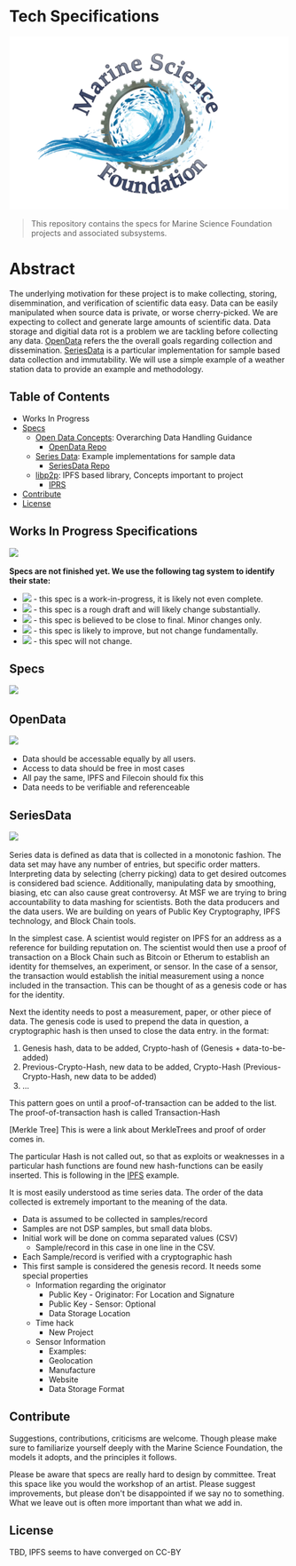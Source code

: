 # Tech Specifications
![](media-artifacts/MSF_Fishsmall.png)
> This repository contains the specs for Marine Science Foundation projects and associated subsystems.

# Abstract
The underlying motivation for these project is to make collecting, storing, disemmination, and verification of scientific data easy. Data can be easily manipulated when source data is private, or worse cherry-picked. We are expecting to collect and generate large amounts of scientific data. Data storage and digitial data rot is a problem we are tackling before collecting any data. [OpenData](#OpenData) refers the the overall goals regarding collection and dissemination. [SeriesData](#SeriesData) is a particular implementation for sample based data collection and immutability. We will use a simple example of a weather station data to provide an example and methodology. 

## Table of Contents

- Works In Progress
- [Specs](#specs)
  - [Open Data Concepts](#OpenData): Overarching Data Handling Guidance
    - [OpenData Repo](https://github.com/MarineScienceFoundation/SeriesData)
  - [Series Data](#SeriesData): Example implementations for sample data
    - [SeriesData Repo](https://github.com/MarineScienceFoundation/SeriesData)
  - [libp2p](https://github.com/libp2p/specs): IPFS based library, Concepts important to project 
    - [IPRS](https://github.com/libp2p/specs/blob/master/IPRS.md)
- [Contribute](#contribute)
- [License](#license)

## Works In Progress Specifications
[![](https://img.shields.io/badge/made%20by-Marine%20Science%20Foudation-blue.svg?style=flat-square)](http://github.com/MarineScienceFoundation)

**Specs are not finished yet. We use the following tag system to identify their state:**

- ![](https://img.shields.io/badge/status-wip-orange.svg?style=flat-square) - this spec is a work-in-progress, it is likely not even complete.
- ![](https://img.shields.io/badge/status-draft-yellow.svg?style=flat-square) - this spec is a rough draft and will likely change substantially.
- ![](https://img.shields.io/badge/status-reliable-green.svg?style=flat-square) - this spec is believed to be close to final. Minor changes only.
- ![](https://img.shields.io/badge/status-stable-brightgreen.svg?style=flat-square) - this spec is likely to improve, but not change fundamentally.
- ![](https://img.shields.io/badge/status-permanent-blue.svg?style=flat-square) - this spec will not change.
## Specs 
![](https://img.shields.io/badge/status-wip-orange.svg?style=flat-square) 
## OpenData 
![](https://img.shields.io/badge/status-wip-orange.svg?style=flat-square) 
- Data should be accessable equally by all users. 
- Access to data should be free in most cases
- All pay the same, IPFS and Filecoin should fix this
- Data needs to be verifiable and referenceable 

## SeriesData 
![](https://img.shields.io/badge/status-wip-orange.svg?style=flat-square)

Series data is defined as data that is collected in a monotonic fashion. The data set may have any number of entries, but specific order matters. Interpreting data by selecting (cherry picking) data to get desired outcomes is considered bad science. Additionally, manipulating data by smoothing, biasing, etc can also cause great controversy. At MSF we are trying to bring accountability to data mashing for scientists. Both the data producers and the data users. We are building on years of Public Key Cryptography, IPFS technology, and Block Chain tools. 

In the simplest case. A scientist would register on IPFS for an address as a reference for building reputation on. The scientist would then use a proof of transaction on a Block Chain such as Bitcoin or Etherum to establish an identity for themselves, an experiment, or sensor. In the case of a sensor, the transaction would establish the initial measurement using a nonce included in the transaction. This can be thought of as a genesis code or has for the identity. 

Next the identity needs to post a measurement, paper, or other piece of data. The genesis code is used to prepend the data in question, a cryptographic hash is then unsed to close the data entry. in the format:

1. Genesis hash, data to be added, Crypto-hash of (Genesis + data-to-be-added)
2.  Previous-Crypto-Hash, new data to be added, Crypto-Hash (Previous-Crypto-Hash, new data to be added) 
3.  ... 
 
This pattern goes on until a proof-of-transaction can be added to the list. The proof-of-transaction hash is called Transaction-Hash 

[Merkle Tree] This is were a link about MerkleTrees and proof of order comes in. 

The particular Hash is not called out, so that as exploits or weaknesses in a particular hash functions are found new hash-functions can be easily inserted. This is following in the [IPFS](ipfs.io) example.  

It is most easily understood as time series data. The order of the data collected is extremely important to the meaning of the data. 

- Data is assumed to be collected in samples/record
- Samples are not DSP samples, but small data blobs. 
- Initial work will be done on comma separated values (CSV) 
  - Sample/record in this case in one line in the CSV. 
- Each Sample/record is verified with a cryptographic hash
- This first sample is considered the genesis record. It needs some special properties
  - Information regarding the originator
    - Public Key - Originator: For Location and Signature
    - Public Key - Sensor: Optional
    - Data Storage Location
  - Time hack 
    - New Project 
  - Sensor Information
    - Examples:
    - Geolocation
    - Manufacture
    - Website
    - Data Storage Format
    
## Contribute

Suggestions, contributions, criticisms are welcome. Though please make sure to familiarize yourself deeply with the Marine Science Foundation, the models it adopts, and the principles it follows.

Please be aware that specs are really hard to design by committee. Treat this space like you would the workshop of an artist. Please suggest improvements, but please don't be disappointed if we say no to something. What we leave out is often more important than what we add in.

## License
TBD, IPFS seems to have converged on CC-BY

